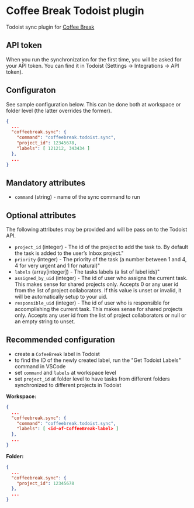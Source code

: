 # Coffee Break Todoist plugin

Todoist sync plugin for [Coffee Break](https://marketplace.visualstudio.com/items?itemName=frenya.vscode-coffeebreak)

## API token

When you run the synchronization for the first time, you will be asked for your API token.
You can find it in Todoist (Settings -> Integrations -> API token).

## Configuraton

See sample configuration below. This can be done both at workspace or folder level (the latter overrides the former).

```json
{
  ...
  "coffeebreak.sync": {
    "command": "coffeebreak.todoist.sync",
    "project_id": 12345678,
    "labels": [ 121212, 343434 ]
  },	
  ...
}
```

## Mandatory attributes

- `command` (string) - name of the sync command to run
  
## Optional attributes

The following attributes may be provided and will be pass on to the Todoist API.


- `project_id` (integer) - The id of the project to add the task to. By default the task is added to the user’s Inbox project."
- `priority` (integer) - The priority of the task (a number between 1 and 4, 4 for very urgent and 1 for natural)"
- `labels` (array[integer]) - The tasks labels (a list of label ids)"
- `assigned_by_uid` (integer) - The id of user who assigns the current task. This makes sense for shared projects only. Accepts 0 or any user id from the list of project collaborators. If this value is unset or invalid, it will be automatically setup to your uid.
- `responsible_uid` (integer) - The id of user who is responsible for accomplishing the current task. This makes sense for shared projects only. Accepts any user id from the list of project collaborators or null or an empty string to unset.

## Recommended configuration

- create a `CofeeBreak` label in Todoist
- to find the ID of the newly created label, run the "Get Todoist Labels" command in VSCode
- set `command` and `labels` at workspace level
- set `project_id` at folder level to have tasks from different folders synchronized to different projects in Todoist

**Workspace:**

```json
{
  ...
  "coffeebreak.sync": {
    "command": "coffeebreak.todoist.sync",
    "labels": [ <id-of-CoffeeBreak-label> ]
  },	
  ...
}
```

**Folder:**

```json
{
  ...
  "coffeebreak.sync": {
    "project_id": 12345678
  },	
  ...
}
```

